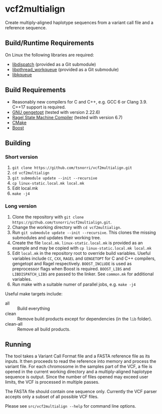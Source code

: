 # vcf2multialign

Create multiply-aligned haplotype sequences from a variant call file and a reference sequence.

## Build/Runtime Requirements

On Linux the following libraries are required:

- [libdispatch](http://nickhutchinson.me/libdispatch/) (provided as a Git submodule)
- [libpthread_workqueue](https://github.com/mheily/libpwq) (provided as a Git submodule)
- [libkqueue](https://github.com/mheily/libkqueue)

## Build Requirements

- Reasonably new compilers for C and C++, e.g. GCC 6 or Clang 3.9. C++17 support is required.
- [GNU gengetopt](https://www.gnu.org/software/gengetopt/gengetopt.html) (tested with version 2.22.6)
- [Ragel State Machine Compiler](http://www.colm.net/open-source/ragel/) (tested with version 6.7)
- [CMake](http://cmake.org)
- [Boost](http://www.boost.org)

## Building

### Short version

1. `git clone https://github.com/tsnorri/vcf2multialign.git`
2. `cd vcf2multialign`
3. `git submodule update --init --recursive`
4. `cp linux-static.local.mk local.mk`
5. Edit local.mk
6. `make -j4`

### Long version

1. Clone the repository with `git clone https://github.com/tsnorri/vcf2multialign.git`.
2. Change the working directory with `cd vcf2multialign`.
3. Run `git submodule update --init --recursive`. This clones the missing submodules and updates their working tree.
4. Create the file `local.mk`. `linux-static.local.mk` is provided as an example and may be copied with `cp linux-static.local.mk local.mk`
5. Edit `local.mk` in the repository root to override build variables. Useful variables include `CC`, `CXX`, `RAGEL` and `GENGETOPT` for C and C++ compilers, gengetopt and Ragel respectively. `BOOST_INCLUDE` is used as preprocessor flags when Boost is required. `BOOST_LIBS` and `LIBDISPATCH_LIBS` are passed to the linker. See `common.mk` for additional variables.
6. Run make with a suitable numer of parallel jobs, e.g. `make -j4`

Useful make targets include:

<dl>
	<dt>all</dt>
	<dd>Build everything</dd>
	<dt>clean</dt>
	<dd>Remove build products except for dependencies (in the <code>lib</code> folder).</dd>
	<dt>clean-all</dt>
	<dd>Remove all build products.</dd>
</dl>


## Running

The tool takes a Variant Call Format file and a FASTA reference file as its inputs. It then proceeds to read the reference into memory and process the variant file. For each chromosome in the samples part of the VCF, a file is opened in the current working directory and a multiply-aligned haplotype sequence is output. Since the number of files opened may exceed user limits, the VCF is processed in multiple passes.

The FASTA file should contain one sequence only. Currently the VCF parser accepts only a subset of all possible VCF files.

Please see `src/vcf2multialign --help` for command line options.
